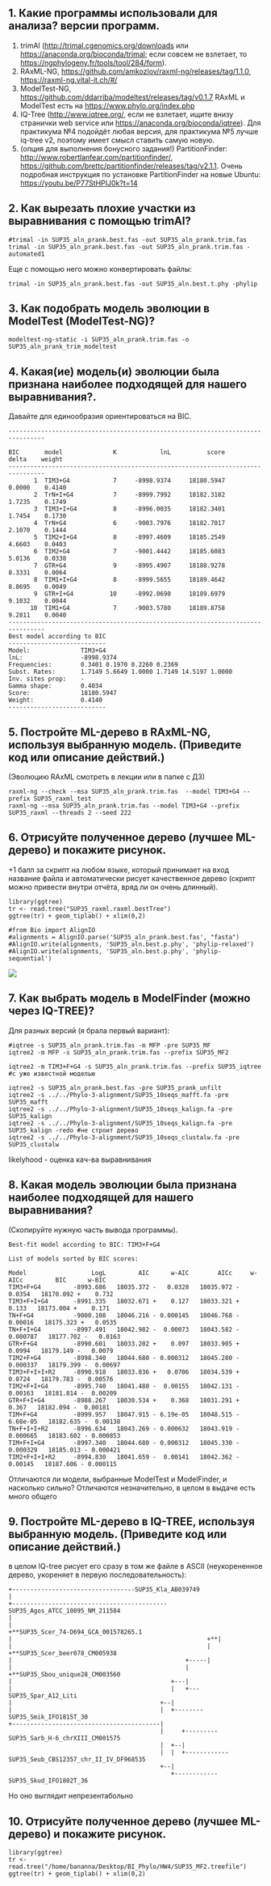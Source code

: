## 1. Какие программы использовали для анализа? версии программ.

1. trimAl (http://trimal.cgenomics.org/downloads или https://anaconda.org/bioconda/trimal; если совсем не взлетает,
то https://ngphylogeny.fr/tools/tool/284/form).
2. RAxML-NG, https://github.com/amkozlov/raxml-ng/releases/tag/1.1.0, https://raxml-ng.vital-it.ch/#/
3. ModelTest-NG, https://github.com/ddarriba/modeltest/releases/tag/v0.1.7
RAxML
и ModelTest есть на https://www.phylo.org/index.php
4. IQ-Tree (http://www.iqtree.org/, если не взлетает, ищите внизу
странички web service или https://anaconda.org/bioconda/iqtree). Для практикума
№4 подойдёт любая версия, для практикума
№5 лучше iq-tree v2, поэтому имеет смысл ставить
самую новую.
5. (опция для выполнения бонусного
задания!) PartitionFinder: http://www.robertlanfear.com/partitionfinder/, https://github.com/brettc/partitionfinder/releases/tag/v2.1.1.
Очень подробная
инструкция по установке PartitionFinder на новые Ubuntu:
https://youtu.be/P77StHPIJ0k?t=14


## 2. Как вырезать плохие участки из выравнивания с помощью trimAl?
```
#trimal -in SUP35_aln_prank.best.fas -out SUP35_aln_prank.trim.fas
trimal -in SUP35_aln_prank.best.fas -out SUP35_aln_prank.trim.fas -automated1
```
Еще с помощью него можно конвертировать файлы:
```
trimal -in SUP35_aln_prank.best.fas -out SUP35_aln.best.t.phy -phylip
```

## 3. Как подобрать модель эволюции в ModelTest (ModelTest-NG)?

```
modeltest-ng-static -i SUP35_aln_prank.trim.fas -o SUP35_aln_prank_trim_modeltest
```

## 4. Какая(ие) модель(и) эволюции была признана наиболее подходящей для нашего выравнивания?.
Давайте для единообразия ориентироваться на BIC.
```
--------------------------------------------------------------------------------

BIC       model              K            lnL          score          delta    weight
--------------------------------------------------------------------------------
       1  TIM3+G4            7     -8998.9374     18180.5947         0.0000    0.4140
       2  TrN+I+G4           7     -8999.7992     18182.3182         1.7235    0.1749
       3  TIM3+I+G4          8     -8996.0035     18182.3401         1.7454    0.1730
       4  TrN+G4             6     -9003.7976     18182.7017         2.1070    0.1444
       5  TIM2+I+G4          8     -8997.4609     18185.2549         4.6603    0.0403
       6  TIM2+G4            7     -9001.4442     18185.6083         5.0136    0.0338
       7  GTR+G4             9     -8995.4907     18188.9278         8.3331    0.0064
       8  TIM1+I+G4          8     -8999.5655     18189.4642         8.8695    0.0049
       9  GTR+I+G4          10     -8992.0690     18189.6979         9.1032    0.0044
      10  TIM1+G4            7     -9003.5780     18189.8758         9.2811    0.0040
--------------------------------------------------------------------------------
Best model according to BIC
---------------------------
Model:              TIM3+G4
lnL:                -8998.9374
Frequencies:        0.3401 0.1970 0.2260 0.2369
Subst. Rates:       1.7149 5.6649 1.0000 1.7149 14.5197 1.0000 
Inv. sites prop:    -
Gamma shape:        0.4034
Score:              18180.5947
Weight:             0.4140
---------------------------
```
## 5. Постройте ML-дерево в RAxML-NG, используя выбранную модель. (Приведите код или описание действий.)
(Эволюцию RAxML смотреть в лекции или в папке с ДЗ)
```
raxml-ng --check --msa SUP35_aln_prank.trim.fas  --model TIM3+G4 --prefix SUP35_raxml_test
raxml-ng --msa SUP35_aln_prank.trim.fas --model TIM3+G4 --prefix SUP35_raxml --threads 2 --seed 222 
```
## 6. Отрисуйте полученное дерево (лучшее ML-дерево) и покажите рисунок.
+1 балл за скрипт на любом языке, который принимает на вход название файла и автоматически рисует качественное дерево (скрипт можно привести внутри отчёта, вряд ли он очень длинный).

```{r}
library(ggtree)
tr <- read.tree("SUP35_raxml.raxml.bestTree")
ggtree(tr) + geom_tiplab() + xlim(0,2)
```

```{python}
#from Bio import AlignIO
#alignments = AlignIO.parse('SUP35_aln_prank.best.fas', "fasta")
#AlignIO.write(alignments, 'SUP35_aln.best.p.phy', 'phylip-relaxed')
#AlignIO.write(alignments, 'SUP35_aln.best.p.phy', 'phylip-sequential')
```
<img src='https://github.com/Balan666/BI_Phylo_2023/blob/main/HW4_WholeProcess/raxmlBestTree.png?raw=true'>

## 7. Как выбрать модель в ModelFinder (можно через IQ-TREE)?
Для разных версий (я брала первый вариант):
```
#iqtree -s SUP35_aln_prank.trim.fas -m MFP -pre SUP35_MF
iqtree2 -m MFP -s SUP35_aln_prank.trim.fas --prefix SUP35_MF2

iqtree2 -m TIM3+F+G4 -s SUP35_aln_prank.trim.fas --prefix SUP35_iqtree #с уже известной моделью

iqtree2 -s SUP35_aln_prank.best.fas -pre SUP35_prank_unfilt
iqtree2 -s ../../Phylo-3-alignment/SUP35_10seqs_mafft.fa -pre SUP35_mafft
iqtree2 -s ../../Phylo-3-alignment/SUP35_10seqs_kalign.fa -pre SUP35_kalign
iqtree2 -s ../../Phylo-3-alignment/SUP35_10seqs_kalign.fa -pre SUP35_kalign -redo #не строит дерево
iqtree2 -s ../../Phylo-3-alignment/SUP35_10seqs_clustalw.fa -pre SUP35_clustalw
```
likelyhood - оценка кач-ва выравнивания

## 8. Какая модель эволюции была признана наиболее подходящей для нашего выравнивания?
(Скопируйте нужную часть вывода программы).

```
Best-fit model according to BIC: TIM3+F+G4

List of models sorted by BIC scores: 

Model                  LogL         AIC      w-AIC        AICc     w-AICc         BIC      w-BIC
TIM3+F+G4         -8993.686   18035.372 -   0.0328   18035.972 -   0.0354   18170.092 +    0.732
TIM3+F+I+G4       -8991.335   18032.671 +    0.127   18033.321 +    0.133   18173.004 +    0.171
TN+F+G4           -9000.108   18046.216 - 0.000145   18046.768 -  0.00016   18175.323 +   0.0535
TN+F+I+G4         -8997.491   18042.982 -  0.00073   18043.582 - 0.000787   18177.702 -   0.0163
GTR+F+G4          -8990.601   18033.202 +    0.097   18033.905 +   0.0994   18179.149 -   0.0079
TIM2+F+G4         -8998.340   18044.680 - 0.000312   18045.280 - 0.000337   18179.399 -  0.00697
TIM3+F+I+I+R2     -8990.918   18033.836 +   0.0706   18034.539 +   0.0724   18179.783 -  0.00576
TIM2+F+I+G4       -8995.740   18041.480 -  0.00155   18042.131 -  0.00163   18181.814 -  0.00209
GTR+F+I+G4        -8988.267   18030.534 +    0.368   18031.291 +    0.367   18182.094 -  0.00181
TIM+F+G4          -8999.957   18047.915 - 6.19e-05   18048.515 - 6.68e-05   18182.635 -  0.00138
TN+F+I+I+R2       -8996.634   18043.269 - 0.000632   18043.919 - 0.000665   18183.602 - 0.000853
TIM+F+I+G4        -8997.340   18044.680 - 0.000312   18045.330 - 0.000329   18185.013 - 0.000421
TIM2+F+I+I+R2     -8994.830   18041.659 -  0.00141   18042.362 -  0.00145   18187.606 - 0.000115
```

Отличаются ли модели, выбранные ModelTest и ModelFinder, и насколько сильно?
Отличаются незначительно, в целом в выдаче есть много общего

## 9. Постройте ML-дерево в IQ-TREE, используя выбранную модель. (Приведите код или описание действий.)

в целом IQ-tree рисует его сразу в том же файле в ASCII (неукорененное дерево, укореняет в первую последовательность):
```
+----------------------------------SUP35_Kla_AB039749
|
+-------------------------------------------SUP35_Agos_ATCC_10895_NM_211584
|
|                                                         +**SUP35_Scer_74-D694_GCA_001578265.1
|                                                      +**|
|                                                      |  +**SUP35_Scer_beer078_CM005938
|                                                +-----|
|                                                |     +**SUP35_Sbou_unique28_CM003560
|                                            +---|
|                                            |   +---SUP35_Spar_A12_Liti
|                                         +--|
|                                         |  +--------SUP35_Smik_IFO1815T_30
+-----------------------------------------|
                                          |     +---------SUP35_Sarb_H-6_chrXIII_CM001575
                                          |  +--|
                                          |  |  +------------SUP35_Seub_CBS12357_chr_II_IV_DF968535
                                          +--|
                                             +------------SUP35_Skud_IFO1802T_36
```
Но оно выглядит непрезентабольно


## 10. Отрисуйте полученное дерево (лучшее ML-дерево) и покажите рисунок.

```{r}
library(ggtree)
tr <- read.tree("/home/bananna/Desktop/BI_Phylo/HW4/SUP35_MF2.treefile")
ggtree(tr) + geom_tiplab() + xlim(0,2)
```
